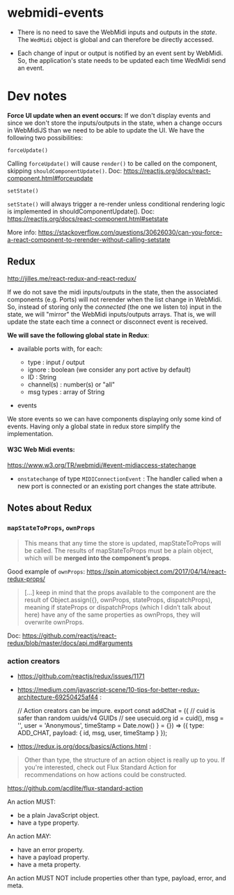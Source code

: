 # webmidi-events

- There is no need to save the WebMidi inputs and outputs in the _state_. The `WedMidi` object is global and can
therefore be directly accessed.

- Each change of input or output is notified by an event sent by WebMidi. So, the application's state needs to be
updated each time WedMidi send an event.
 
# Dev notes

__Force UI update when an event occurs:__ If we don't display events and since we don't store the inputs/outputs in the state, 
when a change occurs in WebMidiJS than we need to be able to update the UI. We have the following two possibilities:

    forceUpdate()

Calling `forceUpdate()` will cause `render()` to be called on the component, skipping `shouldComponentUpdate()`. 
Doc: https://reactjs.org/docs/react-component.html#forceupdate
    
    setState()

`setState()` will always trigger a re-render unless conditional rendering logic is implemented in  shouldComponentUpdate(). 
Doc: https://reactjs.org/docs/react-component.html#setstate

More info: https://stackoverflow.com/questions/30626030/can-you-force-a-react-component-to-rerender-without-calling-setstate


## Redux

http://jilles.me/react-redux-and-react-redux/

If we do not save the midi inputs/outputs in the state, then the associated components (e.g. Ports) will not
rerender when the list change in WebMidi. So, instead of storing only the _connected_ (the one we listen to) input in the
state, we will "mirror" the WebMidi inputs/outputs arrays. That is, we will update the state each time a connect or disconnect
event is received. 

__We will save the following global state in Redux__:

- available ports with, for each:
    - type : input / output
    - ignore : boolean  (we consider any port active by default)
    - ID : String
    - channel(s) : number(s) or "all"
    - msg types : array of String
    
- events

We store events so we can have components displaying only some kind of events. 
Having only a global state in redux store simplify the implementation.

#### W3C Web Midi events:

https://www.w3.org/TR/webmidi/#event-midiaccess-statechange

- `onstatechange` of type `MIDIConnectionEvent` : The handler called when a new port is connected or an existing port changes the state attribute.

                                                  
## Notes about Redux

### `mapStateToProps`, `ownProps`

> This means that any time the store is updated, mapStateToProps will be called. 
> The results of mapStateToProps must be a plain object, which will be __merged into the component’s props__.

Good example of `ownProps`: https://spin.atomicobject.com/2017/04/14/react-redux-props/

> [...] keep in mind that the props available to the component are the result of  Object.assign({}, ownProps, stateProps, dispatchProps), 
> meaning if  stateProps or dispatchProps (which I didn’t talk about here) have any of the same properties as ownProps, 
> they will overwrite ownProps. 

Doc: https://github.com/reactjs/react-redux/blob/master/docs/api.md#arguments

### action creators

- https://github.com/reactjs/redux/issues/1171

- https://medium.com/javascript-scene/10-tips-for-better-redux-architecture-69250425af44 :

    // Action creators can be impure.
    export const addChat = ({
        // cuid is safer than random uuids/v4 GUIDs
        // see usecuid.org
        id = cuid(),
        msg = '',
        user = 'Anonymous',
        timeStamp = Date.now()
        } = {}) => ({
            type: ADD_CHAT,
            payload: { id, msg, user, timeStamp }
        });

- https://redux.js.org/docs/basics/Actions.html :   

> Other than type, the structure of an action object is really up to you. 
> If you're interested, check out Flux Standard Action for recommendations on how actions could be constructed.

https://github.com/acdlite/flux-standard-action

An action MUST:

- be a plain JavaScript object.
- have a type property.

An action MAY:

- have an error property.
- have a payload property.
- have a meta property.

An action MUST NOT include properties other than type, payload, error, and meta.